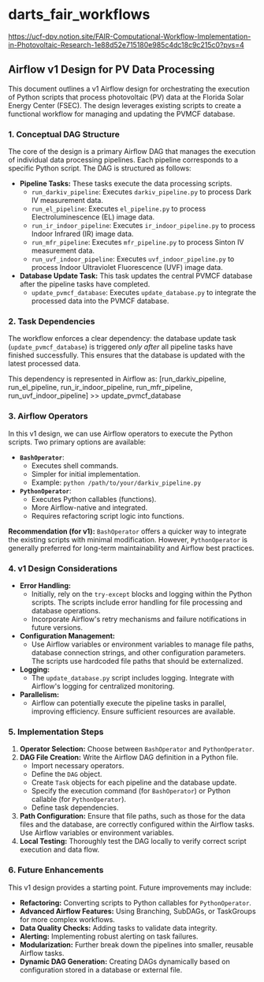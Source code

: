# darts_fair_workflows
https://ucf-dpv.notion.site/FAIR-Computational-Workflow-Implementation-in-Photovoltaic-Research-1e88d52e715180e985c4dc18c9c215c0?pvs=4
## Airflow v1 Design for PV Data Processing

This document outlines a v1 Airflow design for orchestrating the execution of Python scripts that process photovoltaic (PV) data at the Florida Solar Energy Center (FSEC). The design leverages existing scripts to create a functional workflow for managing and updating the PVMCF database.

### 1.  Conceptual DAG Structure

The core of the design is a primary Airflow DAG that manages the execution of individual data processing pipelines. Each pipeline corresponds to a specific Python script. The DAG is structured as follows:

* **Pipeline Tasks:** These tasks execute the data processing scripts.
    * `run_darkiv_pipeline`: Executes `darkiv_pipeline.py` to process Dark IV measurement data.
    * `run_el_pipeline`: Executes `el_pipeline.py` to process Electroluminescence (EL) image data.
    * `run_ir_indoor_pipeline`: Executes `ir_indoor_pipeline.py` to process Indoor Infrared (IR) image data.
    * `run_mfr_pipeline`: Executes `mfr_pipeline.py` to process Sinton IV measurement data.
    * `run_uvf_indoor_pipeline`: Executes `uvf_indoor_pipeline.py` to process Indoor Ultraviolet Fluorescence (UVF) image data.
* **Database Update Task:** This task updates the central PVMCF database after the pipeline tasks have completed.
    * `update_pvmcf_database`: Executes `update_database.py` to integrate the processed data into the PVMCF database.

### 2.  Task Dependencies

The workflow enforces a clear dependency: the database update task (`update_pvmcf_database`) is triggered *only after* all pipeline tasks have finished successfully. This ensures that the database is updated with the latest processed data.

This dependency is represented in Airflow as:
[run_darkiv_pipeline, run_el_pipeline, run_ir_indoor_pipeline, run_mfr_pipeline, run_uvf_indoor_pipeline] >> update_pvmcf_database
### 3.  Airflow Operators

In this v1 design, we can use Airflow operators to execute the Python scripts. Two primary options are available:

* **`BashOperator`**:
    * Executes shell commands.
    * Simpler for initial implementation.
    * Example: `python /path/to/your/darkiv_pipeline.py`
* **`PythonOperator`**:
    * Executes Python callables (functions).
    * More Airflow-native and integrated.
    * Requires refactoring script logic into functions.

**Recommendation (for v1):** `BashOperator` offers a quicker way to integrate the existing scripts with minimal modification. However, `PythonOperator` is generally preferred for long-term maintainability and Airflow best practices.

### 4.  v1 Design Considerations

* **Error Handling:**
    * Initially, rely on the `try-except` blocks and logging within the Python scripts.  The scripts include error handling for file processing and database operations.
    * Incorporate Airflow's retry mechanisms and failure notifications in future versions.
* **Configuration Management:**
    * Use Airflow variables or environment variables to manage file paths, database connection strings, and other configuration parameters.  The scripts use hardcoded file paths that should be externalized.
* **Logging:**
    * The `update_database.py` script includes logging. Integrate with Airflow's logging for centralized monitoring.
* **Parallelism:**
    * Airflow can potentially execute the pipeline tasks in parallel, improving efficiency.  Ensure sufficient resources are available.

### 5.  Implementation Steps

1.  **Operator Selection:** Choose between `BashOperator` and `PythonOperator`.
2.  **DAG File Creation:** Write the Airflow DAG definition in a Python file.
    * Import necessary operators.
    * Define the `DAG` object.
    * Create `Task` objects for each pipeline and the database update.
    * Specify the execution command (for `BashOperator`) or Python callable (for `PythonOperator`).
    * Define task dependencies.
3.  **Path Configuration:** Ensure that file paths, such as those for the data files and the database, are correctly configured within the Airflow tasks.  Use Airflow variables or environment variables.
4.  **Local Testing:** Thoroughly test the DAG locally to verify correct script execution and data flow.

### 6.  Future Enhancements

This v1 design provides a starting point. Future improvements may include:

* **Refactoring:** Converting scripts to Python callables for `PythonOperator`.
* **Advanced Airflow Features:** Using Branching, SubDAGs, or TaskGroups for more complex workflows.
* **Data Quality Checks:** Adding tasks to validate data integrity.
* **Alerting:** Implementing robust alerting on task failures.
* **Modularization:** Further break down the pipelines into smaller, reusable Airflow tasks.
* **Dynamic DAG Generation:** Creating DAGs dynamically based on configuration stored in a database or external file.
